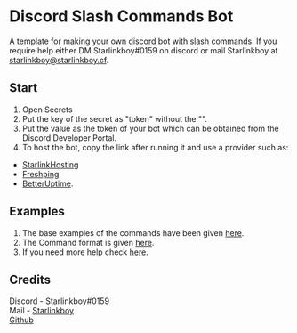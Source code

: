 # Discord Slash Commands Bot
A template for making your own discord bot with slash commands. If you require help either DM Starlinkboy#0159 on discord or mail Starlinkboy at starlinkboy@starlinkboy.cf.

## Start
1. Open Secrets
2. Put the key of the secret as "token" without the "".
3. Put the value as the token of your bot which can be obtained from the Discord Developer Portal.
4. To host the bot, copy the link after running it and use a provider such as:
 - [StarlinkHosting](https://starlinkhosting.starlinkboy.repl.co)
 - [Freshping](https://freshping.io)
 - [BetterUptime](https://betteruptime.com).


## Examples
1. The base examples of the commands have been given [here](./Commands).
2. The Command format is given [here](./Examples).
3. If you need more help check [here](discordjs.guide/slash-commands/response-methods.html).

## Credits
Discord - Starlinkboy#0159<br>
Mail - [Starlinkboy](starlinkboy@starlinkboy.cf)<br>
[Github](https://github.com/Starlinkboy)